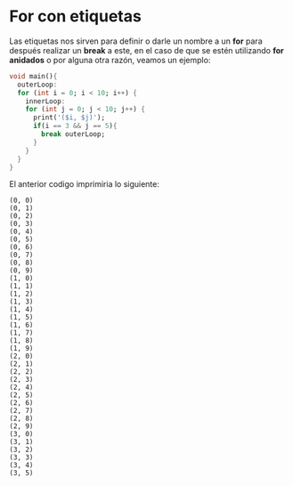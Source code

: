 # For con etiquetas

Las etiquetas nos sirven para definir o darle un nombre a un **for** para después realizar un **break** a este, en el caso de que se estén utilizando **for anidados** o por alguna otra razón, veamos un ejemplo:

```dart
void main(){
  outerLoop:
  for (int i = 0; i < 10; i++) {
    innerLoop:
    for (int j = 0; j < 10; j++) {
      print('($i, $j)');
      if(i == 3 && j == 5){
        break outerLoop;
      }
    }
  }
}
```

El anterior codigo imprimiria lo siguiente:

```termianl
(0, 0)
(0, 1)
(0, 2)
(0, 3)
(0, 4)
(0, 5)
(0, 6)
(0, 7)
(0, 8)
(0, 9)
(1, 0)
(1, 1)
(1, 2)
(1, 3)
(1, 4)
(1, 5)
(1, 6)
(1, 7)
(1, 8)
(1, 9)
(2, 0)
(2, 1)
(2, 2)
(2, 3)
(2, 4)
(2, 5)
(2, 6)
(2, 7)
(2, 8)
(2, 9)
(3, 0)
(3, 1)
(3, 2)
(3, 3)
(3, 4)
(3, 5)
```